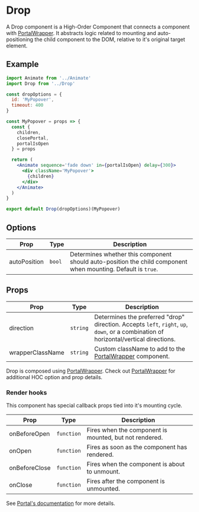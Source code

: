 # Drop

A Drop component is a High-Order Component that connects a component with [PortalWrapper](../PortalWrapper). It abstracts logic related to mounting and auto-positioning the child component to the DOM, relative to it's original target element.


## Example

```jsx
import Animate from '../Animate'
import Drop from '../Drop'

const dropOptions = {
  id: 'MyPopover',
  timeout: 400
}

const MyPopover = props => {
  const {
    children,
    closePortal,
    portalIsOpen
  } = props

  return (
    <Animate sequence='fade down' in={portalIsOpen} delay={300}>
      <div className='MyPopover'>
        {children}
      </div>
    </Animate>
  )
}

export default Drop(dropOptions)(MyPopover)
```


## Options

| Prop | Type | Description |
| --- | --- | --- |
| autoPosition | `bool` | Determines whether this component should auto-position the child component when mounting. Default is `true`. |


## Props

| Prop | Type | Description |
| --- | --- | --- |
| direction | `string` | Determines the preferred "drop" direction. Accepts `left`, `right`, `up`, `down`, or a combination of horizontal/vertical directions. |
| wrapperClassName | `string` | Custom className to add to the [PortalWrapper](../PortalWrapper) component. |

Drop is composed using [PortalWrapper](../PortalWrapper). Check out [PortalWrapper](../PortalWrapper) for additional HOC option and prop details.


### Render hooks

This component has special callback props tied into it's mounting cycle.

| Prop | Type | Description |
| --- | --- | --- |
| onBeforeOpen | `function` | Fires when the component is mounted, but not rendered. |
| onOpen | `function` | Fires as soon as the component has rendered. |
| onBeforeClose | `function` | Fires when the component is about to unmount. |
| onClose | `function` | Fires after the component is unmounted. |

See [Portal's documentation](../Portal#render-hooks) for more details.
